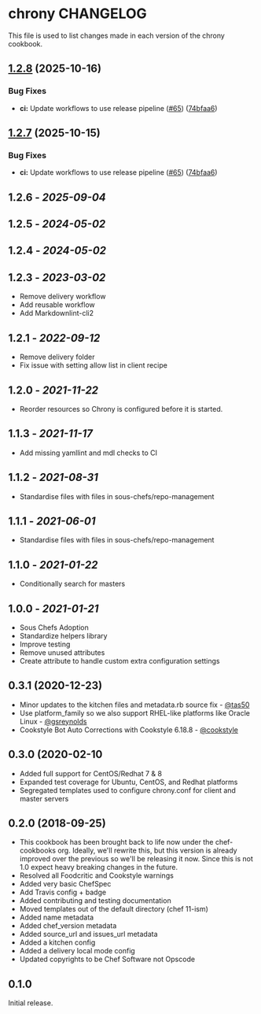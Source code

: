 # chrony CHANGELOG

This file is used to list changes made in each version of the chrony cookbook.

## [1.2.8](https://github.com/sous-chefs/chrony/compare/v1.2.7...v1.2.8) (2025-10-16)


### Bug Fixes

* **ci:** Update workflows to use release pipeline ([#65](https://github.com/sous-chefs/chrony/issues/65)) ([74bfaa6](https://github.com/sous-chefs/chrony/commit/74bfaa69a069001afa820ea9c360c55199649c55))

## [1.2.7](https://github.com/sous-chefs/chrony/compare/1.2.6...v1.2.7) (2025-10-15)


### Bug Fixes

* **ci:** Update workflows to use release pipeline ([#65](https://github.com/sous-chefs/chrony/issues/65)) ([74bfaa6](https://github.com/sous-chefs/chrony/commit/74bfaa69a069001afa820ea9c360c55199649c55))

## 1.2.6 - *2025-09-04*

## 1.2.5 - *2024-05-02*

## 1.2.4 - *2024-05-02*

## 1.2.3 - *2023-03-02*

* Remove delivery workflow
* Add reusable workflow
* Add Markdownlint-cli2

## 1.2.1 - *2022-09-12*

* Remove delivery folder
* Fix issue with setting allow list in client recipe

## 1.2.0 - *2021-11-22*

* Reorder resources so Chrony is configured before it is started.

## 1.1.3 - *2021-11-17*

* Add missing yamllint and mdl checks to CI

## 1.1.2 - *2021-08-31*

* Standardise files with files in sous-chefs/repo-management

## 1.1.1 - *2021-06-01*

* Standardise files with files in sous-chefs/repo-management

## 1.1.0 - *2021-01-22*

* Conditionally search for masters

## 1.0.0 - *2021-01-21*

* Sous Chefs Adoption
* Standardize helpers library
* Improve testing
* Remove unused attributes
* Create attribute to handle custom extra configuration settings

## 0.3.1 (2020-12-23)

* Minor updates to the kitchen files and metadata.rb source fix - [@tas50](https://github.com/tas50)
* Use platform_family so we also support RHEL-like platforms like Oracle Linux - [@gsreynolds](https://github.com/gsreynolds)
* Cookstyle Bot Auto Corrections with Cookstyle 6.18.8 - [@cookstyle](https://github.com/cookstyle)

## 0.3.0 (2020-02-10

* Added full support for CentOS/Redhat 7 & 8
* Expanded test coverage for Ubuntu, CentOS, and Redhat platforms
* Segregated templates used to configure chrony.conf for client and master servers

## 0.2.0 (2018-09-25)

* This cookbook has been brought back to life now under the chef-cookbooks org. Ideally, we'll rewrite this, but this version is already improved over the previous so we'll be releasing it now. Since this is not 1.0 expect heavy breaking changes in the future.
* Resolved all Foodcritic and Cookstyle warnings
* Added very basic ChefSpec
* Add Travis config + badge
* Added contributing and testing documentation
* Moved templates out of the default directory (chef 11-ism)
* Added name metadata
* Added chef_version metadata
* Added source_url and issues_url metadata
* Added a kitchen config
* Added a delivery local mode config
* Updated copyrights to be Chef Software not Opscode

## 0.1.0

Initial release.
